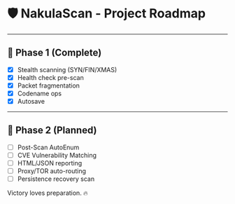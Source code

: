 # 🛡️ NakulaScan - Project Roadmap

---

## 🎯 Phase 1 (Complete)
- [x] Stealth scanning (SYN/FIN/XMAS)
- [x] Health check pre-scan
- [x] Packet fragmentation
- [x] Codename ops
- [x] Autosave

---

## 🚀 Phase 2 (Planned)
- [ ] Post-Scan AutoEnum
- [ ] CVE Vulnerability Matching
- [ ] HTML/JSON reporting
- [ ] Proxy/TOR auto-routing
- [ ] Persistence recovery scan

Victory loves preparation. 🔥

